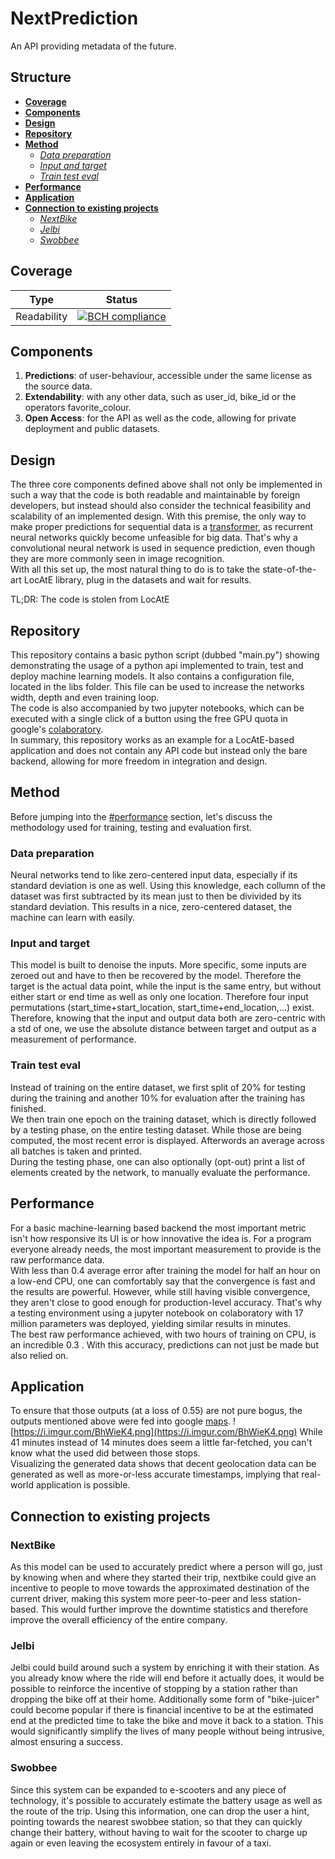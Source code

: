 # NextPrediction
An API providing metadata of the future.

## Structure
* [**Coverage**](#coverage)
* [**Components**](#components)
* [**Design**](#design)
* [**Repository**](#repository)
* [**Method**](#method)
  * [*Data preparation*](#data-preparation)
  * [*Input and target*](#input-and-target)
  * [*Train test eval*](#train-test-eval)
* [**Performance**](#performance)
* [**Application**](#application)
* [**Connection to existing projects**](#connection-to-existing-projects)
  * [*NextBike*](#nextbike)
  * [*Jelbi*](#Jelbi)
  * [*Swobbee*](#Swobbee)
 
## Coverage
 | Type | Status |
 | --- | --- |
 | Readability | [![BCH compliance](https://bettercodehub.com/edge/badge/ClashLuke/NextPrediction?branch=master)](https://bettercodehub.com/) |

 
 
## Components
1. **Predictions**: of user-behaviour, accessible under the same license as the source data.
2. **Extendability**: with any other data, such as user_id, bike_id or the operators favorite_colour.
3. **Open Access**: for the API as well as the code, allowing for private deployment and public datasets.


## Design
The three core components defined above shall not only be implemented in such a way that the code is both readable and
maintainable by foreign developers, but instead should also consider the technical feasibility and scalability of an
implemented design. With this premise, the only way to make proper predictions for sequential data is a
[transformer](https://arxiv.org/abs/1706.03762), as recurrent neural networks quickly become unfeasible for big data.
That's why a convolutional neural network is used in sequence prediction, even though they are more commonly seen in
image recognition. \
With all this set up, the most natural thing to do is to take the state-of-the-art LocAtE library, plug in the datasets
and wait for results.

TL;DR: The code is stolen from LocAtE

## Repository
This repository contains a basic python script (dubbed "main.py") showing demonstrating the usage of a python api
implemented to train, test and deploy machine learning models. It also contains a configuration file, located in the
libs folder. This file can be used to increase the networks width, depth and even training loop.\
The code is also accompanied by two jupyter notebooks, which can be executed with a single click of a button using the free GPU
quota in google's [colaboratory](https://colab.research.google.com/). \
In summary, this repository works as an example for a LocAtE-based application and does not contain any API code but
instead only the bare backend, allowing for more freedom in integration and design.

## Method
Before jumping into the [#performance](#performance) section, let's discuss the methodology used for training, testing
and evaluation first.

### Data preparation
Neural networks tend to like zero-centered input data, especially if its standard deviation is one as well. Using this
knowledge, each collumn of the dataset was first subtracted by its mean just to then be divivided by its standard deviation.
This results in a nice, zero-centered dataset, the machine can learn with easily.

### Input and target
This model is built to denoise the inputs. More specific, some inputs are zeroed out and have to then be recovered by
the model. Therefore the target is the actual data point, while the input is the same entry, but without either start
or end time as well as only one location. Therefore four input permutations
(start_time+start_location, start_time+end_location,...) exist. Therefore, knowing that the input and output data both 
are zero-centric with a std of one, we use the absolute distance between target and output as a measurement of
performance. 

### Train test eval
Instead of training on the entire dataset, we first split of 20% for testing during the training and another 10% for
evaluation after the training has finished.\
We then train one epoch on the training dataset, which is directly followed by a testing phase, on the entire testing
dataset. While those are being computed, the most recent error is displayed. Afterwords an average across all batches is 
taken and printed.\
During the testing phase, one can also optionally (opt-out) print a list of elements created by the network, to manually
evaluate the performance. 

## Performance
For a basic machine-learning based backend the most important metric isn't how responsive its UI is or how innovative the
idea is. For a program everyone already needs, the most important measurement to provide is the raw performance data.\
With less than 0.4 average error after training the model for half an hour on a low-end CPU, one can comfortably say that the
convergence is fast and the results are powerful. However, while still having visible convergence, they aren't close to 
good enough for production-level accuracy. That's why a testing environment using a jupyter notebook on colaboratory
with 17 million parameters was deployed, yielding similar results in minutes.\
The best raw performance achieved, with two hours of training on CPU, is an incredible 0.3  . With this accuracy, 
predictions can not just be made but also relied on.

## Application
To ensure that those outputs (at a loss of 0.55) are not pure bogus, the outputs mentioned above were fed into google
[maps](https://www.google.com/maps/dir/51.48691354437813,+13.566158326518877/51.49277607438486,+13.57558008207597/@51.4874183,13.5690996,15z/data=!3m1!4b1!4m10!4m9!1m3!2m2!1d13.5661583!2d51.4869135!1m3!2m2!1d13.5755801!2d51.4927761!3e1).
![https://i.imgur.com/BhWieK4.png](https://i.imgur.com/BhWieK4.png)
While 41 minutes instead of 14 minutes does seem a little far-fetched, you can't know what the used did between those stops.\
Visualizing the generated data shows that decent geolocation data can be generated as well as more-or-less accurate
timestamps, implying that real-world application is possible.

## Connection to existing projects
### NextBike
As this model can be used to accurately predict where a person will go, just by knowing when and where they started
their trip, nextbike could give an incentive to people to move towards the approximated destination of the current driver,
making this system more peer-to-peer and less station-based. This would further improve the downtime statistics and
therefore improve the overall efficiency of the entire company. 

### Jelbi
Jelbi could build around such a system by enriching it with their station. As you already know where the ride will end
before it actually does, it would be possible to reinforce the incentive of stopping by a station rather than dropping 
the bike off at their home. Additionally some form of "bike-juicer" could become popular if there is financial incentive
to be at the estimated end at the predicted time to take the bike and move it back to a station. This would significantly
simplify the lives of many people without being intrusive, almost ensuring a success.

### Swobbee
Since this system can be expanded to e-scooters and any piece of technology, it's possible to accurately estimate the
battery usage as well as the route of the trip. Using this information, one can drop the user a hint, pointing
towards the nearest swobbee station, so that they can quickly change their battery, without having to wait for the scooter
to charge up again or even leaving the ecosystem entirely in favour of a taxi.

